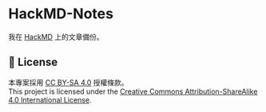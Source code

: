 # HackMD-Notes
我在 [HackMD](https://hackmd.io/@CloudyWing) 上的文章備份。

## 📄 License

本專案採用 [CC BY-SA 4.0](https://creativecommons.org/licenses/by-sa/4.0/) 授權條款。  
This project is licensed under the [Creative Commons Attribution-ShareAlike 4.0 International License](https://creativecommons.org/licenses/by-sa/4.0/).
